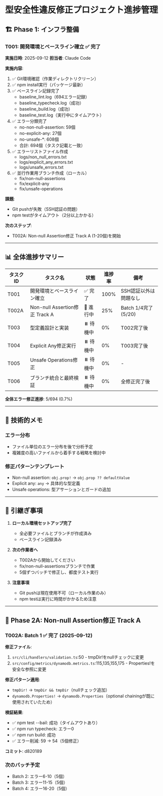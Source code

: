 # 型安全性違反修正プロジェクト進捗管理

## 🏗️ Phase 1: インフラ整備

### T001: 開発環境とベースライン確立 ✅ 完了

**実施日時**: 2025-09-12
**担当者**: Claude Code

**実施内容**:
1. ✅ Git環境確認（作業ディレクトリクリーン）
2. ✅ npm install実行（パッケージ最新）
3. ✅ ベースライン記録完了
   - baseline_lint.log（694エラー記録）
   - baseline_typecheck.log（成功）
   - baseline_build.log（成功）
   - baseline_test.log（実行中にタイムアウト）
4. ✅ エラー分類完了
   - no-non-null-assertion: 59個
   - no-explicit-any: 27個
   - no-unsafe-*: 608個
   - 合計: 694個（タスク記載と一致）
5. ✅ エラーリストファイル作成
   - logs/non_null_errors.txt
   - logs/explicit_any_errors.txt
   - logs/unsafe_errors.txt
6. ✅ 並行作業用ブランチ作成（ローカル）
   - fix/non-null-assertions
   - fix/explicit-any
   - fix/unsafe-operations

**課題**:
- Git pushが失敗（SSH認証の問題）
- npm testがタイムアウト（2分以上かかる）

**次のステップ**:
- T002A: Non-null Assertion修正 Track A (1-20個)を開始

---

## 📊 全体進捗サマリー

| タスクID | タスク名 | 状態 | 進捗率 | 備考 |
|----------|----------|------|--------|------|
| T001 | 開発環境とベースライン確立 | ✅ 完了 | 100% | SSH認証以外は問題なし |
| T002A | Non-null Assertion修正 Track A | 🔄 進行中 | 25% | Batch 1/4完了 (5/20) |
| T003 | 型定義設計と実装 | ⏸️ 待機中 | 0% | T002完了後 |
| T004 | Explicit Any修正実行 | ⏸️ 待機中 | 0% | T003完了後 |
| T005 | Unsafe Operations修正 | ⏸️ 待機中 | 0% | - |
| T006 | ブランチ統合と最終検証 | ⏸️ 待機中 | 0% | 全修正完了後 |

**全体エラー修正進捗**: 5/694 (0.7%)

---

## 🔧 技術的メモ

### エラー分布
- ファイル単位のエラー分布を後で分析予定
- 複雑度の高いファイルから着手する戦略を検討中

### 修正パターンテンプレート
- Non-null assertion: `obj.prop!` → `obj.prop ?? defaultValue`
- Explicit any: `any` → 具体的な型定義
- Unsafe operations: 型アサーションとガードの追加

---

## 📝 引継ぎ事項

1. **ローカル環境セットアップ完了**
   - 全必要ファイルとブランチが作成済み
   - ベースライン記録済み

2. **次の作業者へ**
   - T002Aから開始してください
   - fix/non-null-assertionsブランチで作業
   - 5個ずつバッチで修正し、都度テスト実行

3. **注意事項**
   - Git pushは現在使用不可（ローカル作業のみ）
   - npm testは実行に時間がかかるため注意

---

## 🔄 Phase 2A: Non-null Assertion修正 Track A

### T002A: Batch 1 ✅ 完了 (2025-09-12)

**修正ファイル**:
1. `src/cli/handlers/validation.ts`:50 - tmpDir!をnullチェックに変更
2. `src/config/metrics/dynamodb.metrics.ts`:115,135,155,175 - Properties!を安全な参照に変更

**修正パターン適用**:
- `tmpDir!` → `tmpDir && tmpDir`（nullチェック追加）
- `dynamodb.Properties!` → `dynamodb.Properties`（optional chainingが既に使用されていたため）

**検証結果**:
- ✅ npm test --bail: 成功（タイムアウトあり）
- ✅ npm run typecheck: エラー0
- ✅ npm run build: 成功
- ✅ エラー削減: 59 → 54（5個修正）

**コミット**: d820189

### 次のバッチ予定
- Batch 2: エラー6-10（5個）
- Batch 3: エラー11-15（5個）
- Batch 4: エラー16-20（5個）